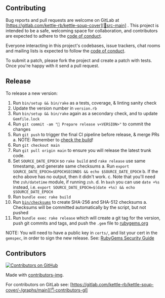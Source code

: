 ## Contributing

Bug reports and pull requests are welcome on GitLab at [https://gitlab.com/kettle-rb/kettle-soup-cover][🚎src-main]
. This project is intended to be a safe, welcoming space for collaboration, and contributors are expected to adhere to
the [code of conduct][🤝conduct].

Everyone interacting in this project's codebases, issue trackers, chat
rooms and mailing lists is expected to follow the [code of conduct][🤝conduct].

To submit a patch, please fork the project and create a patch with tests. Once you're happy with it send a pull request.

## Release

To release a new version:

1. Run `bin/setup && bin/rake` as a tests, coverage, & linting sanity check
2. Update the version number in `version.rb`
3. Run `bin/setup && bin/rake` again as a secondary check, and to update `Gemfile.lock`
4. Run `git commit -am "🔖 Prepare release v<VERSION>"` to commit the changes
5. Run `git push` to trigger the final CI pipeline before release, & merge PRs
   a. NOTE: Remember to [check the build][🧪build]!
6. Run `git checkout main`
7. Run `git pull origin main` to ensure you will release the latest trunk code.
8. Set `SOURCE_DATE_EPOCH` so `rake build` and `rake release` use same timestamp, and generate same checksums
   a. Run `export SOURCE_DATE_EPOCH=$EPOCHSECONDS && echo $SOURCE_DATE_EPOCH`
   b. If the echo above has no output, then it didn't work.
   c. Note that you'll need the `zsh/datetime` module, if running `zsh`.
   d. In `bash` you can use `date +%s` instead, i.e. `export SOURCE_DATE_EPOCH=$(date +%s) && echo $SOURCE_DATE_EPOCH`
9. Run `bundle exec rake build`
10. Run [`bin/checksums`][🔒️rubygems-checksums-pr] to create SHA-256 and SHA-512 checksums
    a. Checksums will be committed automatically by the script, but not pushed
11. Run `bundle exec rake release` which will create a git tag for the version,
    push git commits and tags, and push the `.gem` file to [rubygems.org][💎rubygems]

NOTE: You will need to have a public key in `certs/`, and list your cert in the
`gemspec`, in order to sign the new release.
See: [RubyGems Security Guide][🔒️rubygems-security-guide]

## Contributors

[![Contributors on GitHub][🖐contributors-img]][🖐contributors-gh]

Made with [contributors-img][🖐contrib-rocks].

For contributors on GitLab see: [https://gitlab.com/kettle-rb/kettle-soup-cover/-/graphs/main][🖐contributors-gl]

[🧪build]: https://github.com/kettle-rb/kettle-soup-cover/actions
[🤝conduct]: https://gitlab.com/kettle-rb/kettle-soup-cover/-/blob/main/CODE_OF_CONDUCT.md
[🖐contrib-rocks]: https://contrib.rocks
[🖐contributors-gh]: https://github.com/kettle-rb/kettle-soup-cover/graphs/contributors
[🖐contributors-img]: https://contrib.rocks/image?repo=kettle-rb/kettle-soup-cover
[🖐contributors-gl]: https://gitlab.com/kettle-rb/kettle-soup-cover/-/graphs/main
[💎rubygems]: https://rubygems.org
[🔒️rubygems-security-guide]: https://guides.rubygems.org/security/#building-gems
[🔒️rubygems-checksums-pr]: https://github.com/rubygems/guides/pull/325
[🚎src-main]: https://gitlab.com/kettle-rb/kettle-soup-cover/-/tree/main
